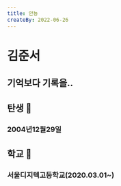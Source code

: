 ```yaml
---
title: 안뇽
createBy: 2022-06-26
---
```


# 김준서
## 기억보다 기록을..
## 탄생 🎉
### 2004년12월29일
## 학교  📖
### 서울디지텍고등학교(2020.03.01~)

